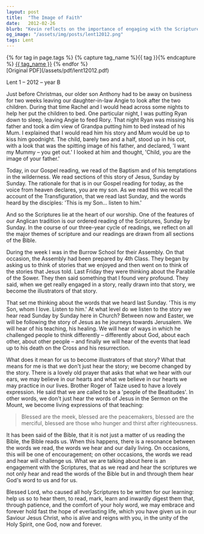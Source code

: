 ```yaml
---
layout: post
title:  "The Image of Faith"
date:   2012-02-26
blurb: "Kevin reflects on the importance of engaging with the Scriptures, not just as stories to be heard, but as transformative teachings that shape our lives. He uses the analogy of becoming 'illustrators' of the stories we hear, embodying the teachings of Jesus in our daily lives. The sermon encourages us to be 'people of the Beatitudes', living expressions of Jesus' teachings, and to allow the Bible to resonate with and challenge our daily living."
og_image: "/assets/img/posts/lent12012.png"
tags: Lent
---    
```

<div class="tag-pills">
  {% for tag in page.tags %}
    {% capture tag_name %}{{ tag }}{% endcapture %}
    <a href="{{ site.baseurl }}/tag/{{ tag_name }}" class="tag-pill">{{ tag_name }}</a>
  {% endfor %}
</div>
[Original PDF](/assets/pdf/lent12012.pdf)

Lent 1 – 2012 – year B

Just before Christmas, our older son Anthony had to be away on business for two weeks leaving our daughter-in-law Angie to look after the two children. During that time Rachel and I would head across some nights to help her put the children to bed. One particular night, I was putting Ryan down to sleep, leaving Angie to feed Rory. That night Ryan was missing his father and took a dim view of Grandpa putting him to bed instead of his Mum. I explained that I would read him his story and Mum would be up to kiss him goodnight. The child, barely two and a half, stood up in his cot, with a look that was the spitting image of his father, and declared, 'I want my Mummy – you get out.' I looked at him and thought, 'Child, you are the image of your father.'

Today, in our Gospel reading, we read of the Baptism and of his temptations in the wilderness. We read sections of this story of Jesus, Sunday by Sunday. The rationale for that is in our Gospel reading for today, as the voice from heaven declares, you are my son. As we read this we recall the account of the Transfiguration, that we read last Sunday, and the words heard by the disciples: 'This is my Son... listen to him.'

And so the Scriptures lie at the heart of our worship. One of the features of our Anglican tradition is our ordered reading of the Scriptures, Sunday by Sunday. In the course of our three-year cycle of readings, we reflect on all the major themes of scripture and our readings are drawn from all sections of the Bible.

During the week I was in the Burrow School for their Assembly. On that occasion, the Assembly had been prepared by 4th Class. They began by asking us to think of stories that we enjoyed and then went on to think of the stories that Jesus told. Last Friday they were thinking about the Parable of the Sower. They then said something that I found very profound. They said, when we get really engaged in a story, really drawn into that story, we become the illustrators of that story.

That set me thinking about the words that we heard last Sunday. 'This is my Son, whom I love. Listen to him.' At what level do we listen to the story we hear read Sunday by Sunday here in Church? Between now and Easter, we will be following the story of Jesus as he journeys towards Jerusalem. We will hear of his teaching, his healing. We will hear of ways in which he challenged people to think differently – differently about God, about each other, about other people – and finally we will hear of the events that lead up to his death on the Cross and his resurrection.

What does it mean for us to become illustrators of that story? What that means for me is that we don't just hear the story; we become changed by the story. There is a lovely old prayer that asks that what we hear with our ears, we may believe in our hearts and what we believe in our hearts we may practice in our lives. Brother Roger of Taize used to have a lovely expression. He said that we are called to be a 'people of the Beatitudes'. In other words, we don't just hear the words of Jesus in the Sermon on the Mount, we become living expressions of that teaching:

> Blessed are the meek, blessed are the peacemakers, blessed are the merciful, blessed are those who hunger and thirst after righteousness.

It has been said of the Bible, that it is not just a matter of us reading the Bible, the Bible reads us. When this happens, there is a resonance between the words we read, the words we hear and our daily living. On occasions, this will be one of encouragement; on other occasions, the words we read and hear will challenge us. What we are talking about here is an engagement with the Scriptures, that as we read and hear the scriptures we not only hear and read the words of the Bible but in and through them hear God's word to us and for us.

Blessed Lord, who caused all holy Scriptures to be written for our learning: help us so to hear them, to read, mark, learn and inwardly digest them that, through patience, and the comfort of your holy word, we may embrace and forever hold fast the hope of everlasting life, which you have given us in our Saviour Jesus Christ, who is alive and reigns with you, in the unity of the Holy Spirit, one God, now and forever.
